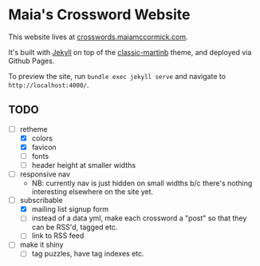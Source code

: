 # Maia's Crossword Website

This website lives at [crosswords.maiamccormick.com](https://crosswords.maiamccormick.com/).

It's built with [Jekyll](https://jekyllrb.com/) on top of the [classic-martinb](https://github.com/martinbjeldbak/classic-martinb) theme, and deployed via Github Pages.

To preview the site, run `bundle exec jekyll serve` and navigate to `http://localhost:4000/`.

## TODO
- [ ] retheme
	- [x] colors
	- [x] favicon
	- [ ] fonts
	- [ ] header height at smaller widths
- [ ] responsive nav
	- NB: currently nav is just hidden on small widths b/c there's nothing interesting elsewhere on the site yet.
- [ ] subscribable
	- [x] mailing list signup form
	- [ ] instead of a data yml, make each crossword a "post" so that they can be RSS'd, tagged etc.
	- [ ] link to RSS feed
- [ ] make it shiny
	- [ ] tag puzzles, have tag indexes etc.
